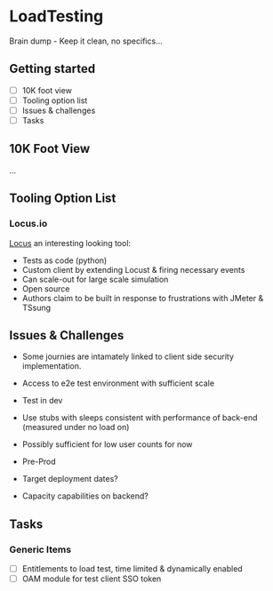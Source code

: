 # LoadTesting
Brain dump - Keep it clean, no specifics...

## Getting started
- [ ] 10K foot view
- [ ] Tooling option list
- [ ] Issues & challenges
- [ ] Tasks

## 10K Foot View
...

## Tooling Option List
### Locus.io
[Locus](https://docs.locust.io/en/latest/quickstart.html) an interesting looking tool:
* Tests as code (python)
* Custom client by extending Locust & firing necessary events
* Can scale-out for large scale simulation
* Open source
* Authors claim to be built in response to frustrations with JMeter & TSsung

## Issues & Challenges
* Some journies are intamately linked to client side security implementation.
* Access to e2e test environment with sufficient scale
 * Test in dev
  * Use stubs with sleeps consistent with performance of back-end (measured under no load on)
  * Possibly sufficient for low user counts for now

 * Pre-Prod
  * Target deployment dates?
  * Capacity capabilities on backend?

## Tasks

### Generic Items
- [ ] Entitlements to load test, time limited & dynamically enabled
- [ ] OAM module for test client SSO token 
